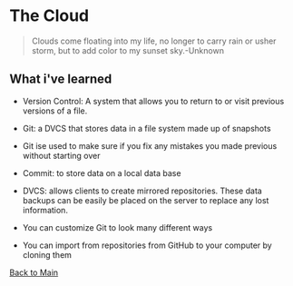 # The Cloud
>Clouds come floating into my life, no longer to carry rain or usher storm, but to add color to my sunset sky.-Unknown

## What i've learned

+ Version Control: A system that allows you to return to or visit previous versions of a file.

+ Git: a DVCS that stores data in a file system made up of snapshots

+ Git ise used to make sure if you fix any mistakes you made previous without starting over 

+ Commit: to store data on  a local data base

+ DVCS: allows clients to create mirrored repositories. These data backups can be easily be placed on the server to replace any lost information.

+ You can customize Git to look many different ways

+ You can import from repositories from GitHub to your computer by cloning them 


[Back to Main](README.md)                                

